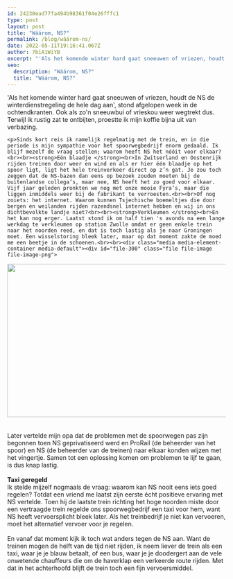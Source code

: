 ```yaml
---
id: 24230ead77fa494b98361f04e26fffc1
type: post
layout: post
title: "Wáárom, NS?"
permalink: /blog/wáárom-ns/
date: 2022-05-11T19:16:41.067Z
author: 7biA1WiYB
excerpt: "'Als het komende winter hard gaat sneeuwen of vriezen, houdt de NS de winterdienstregeling de hele dag aan', stond afgelopen week in de ochtendkranten. Ook als zo'n sneeuwbui of vrieskou weer wegtrekt dus. Terwijl ik rustig zat te ontbijten, proestte ik mijn koffie bijna uit van verbazing.  "
seo:
  description: "Wáárom, NS?"
  title: "Wáárom, NS?"
---
```

'Als het komende winter hard gaat sneeuwen of vriezen, houdt de NS de winterdienstregeling de hele dag aan', stond afgelopen week in de ochtendkranten. Ook als zo'n sneeuwbui of vrieskou weer wegtrekt dus. Terwijl ik rustig zat te ontbijten, proestte ik mijn koffie bijna uit van verbazing.  

    <p>Sinds kort reis ik namelijk regelmatig met de trein, en in die periode is mijn sympathie voor het spoorwegbedrijf enorm gedaald. Ik blijf mezelf de vraag stellen; waarom heeft NS het nóóit voor elkaar?<br><br><strong>Eén blaadje </strong><br>In Zwitserland en Oostenrijk rijden treinen door weer en wind en als er hier één blaadje op het spoor ligt, ligt het hele treinverkeer direct op z’n gat. Je zou toch zeggen dat de NS-bazen dan eens op bezoek zouden moeten bij de buitenlandse collega’s, maar nee, NS heeft het zo goed voor elkaar. Vijf jaar geleden pronkten we nog met onze mooie Fyra’s, maar die liggen inmiddels weer bij de fabrikant te verroesten.<br><br>Of nog zoiets: het internet. Waarom kunnen Tsjechische boemeltjes die door bergen en weilanden rijden razendsnel internet hebben en wij in ons dichtbevolkte landje niet?<br><br><strong>Verkleumen </strong><br>En het kan nog erger. Laatst stond ik om half tien 's avonds na een lange werkdag te verkleumen op station Zwolle omdat er geen enkele trein naar het noorden reed, en dat is toch lastig als je naar Groningen moet. Een wisselstoring bleek later, maar op dat moment zakte de moed me een beetje in de schoenen.<br><br><div class="media media-element-container media-default"><div id="file-300" class="file file-image file-image-png">

        
  
  <div class="content">
    <img height="354" width="560" class="media-element file-default" src="https://7dagen.netlify.app/sites/default/files/ns2.png" alt="">  </div>

  
</div>
</div><br><br>Later vertelde mijn opa dat de problemen met de spoorwegen pas zijn begonnen toen NS geprivatiseerd werd en ProRail (de beheerder van het spoor) en NS (de beheerder van de treinen) naar elkaar konden wijzen met het vingertje. Samen tot een oplossing komen om problemen te lijf te gaan, is dus knap lastig.<br><br><strong>Taxi geregeld</strong><br>Ik stelde mijzelf nogmaals de vraag: waarom kan NS nooit eens iets goed regelen? Totdat een vriend me laatst zijn eerste écht positieve ervaring met NS vertelde. Toen hij de laatste trein richting het hoge noorden miste door een vertraagde trein regelde ons spoorwegbedrijf een taxi voor hem, want NS heeft vervoersplicht bleek later. Als het treinbedrijf je niet kan vervoeren, moet het alternatief vervoer voor je regelen.<br><br>En vanaf dat moment kijk ik toch wat anders tegen de NS aan. Want de treinen mogen de helft van de tijd niet rijden, ik neem liever de trein als een taxi, waar je je blauw betaalt, of een bus, waar je je doodergert aan de vele onwetende chauffeurs die om de haverklap een verkeerde route rijden. Met dat in het achterhoofd blijft de trein toch een fijn vervoersmiddel.  
